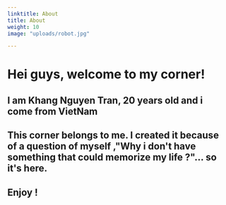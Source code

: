```yaml
---
linktitle: About
title: About
weight: 10
image: "uploads/robot.jpg"

---
```



# Hei guys, welcome to my corner! 

## I am Khang Nguyen Tran, 20 years old and i come from VietNam

## This corner belongs to me. I created it because of a question of myself ,"Why i don't have something that could memorize my life ?"... so it's here. 

## Enjoy !

